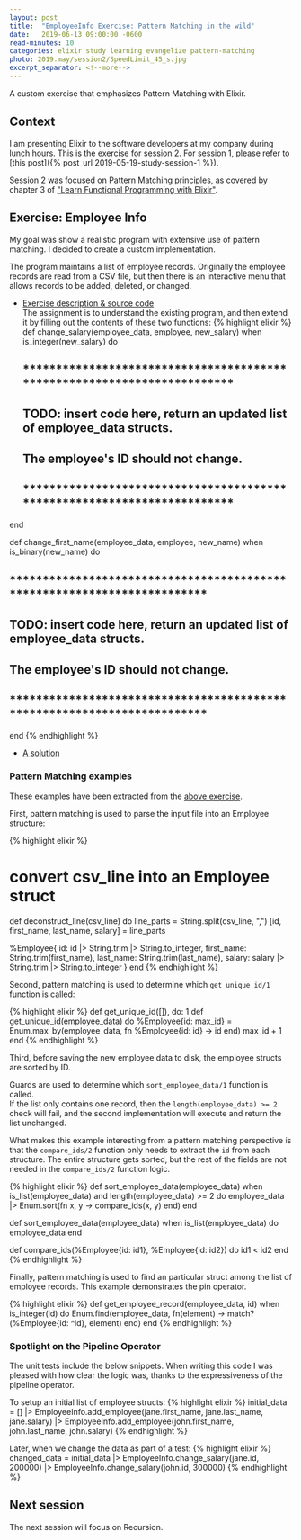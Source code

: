 ```yaml
---
layout: post
title:  "EmployeeInfo Exercise: Pattern Matching in the wild"
date:   2019-06-13 09:00:00 -0600
read-minutes: 10
categories: elixir study learning evangelize pattern-matching
photo: 2019.may/session2/SpeedLimit_45_s.jpg
excerpt_separator: <!--more-->
---
```


<div class="paragraph"><p> </p></div>
A custom exercise that emphasizes Pattern Matching with Elixir.
<!--more-->

## Context

I am presenting Elixir to the software developers at my company during lunch hours.
This is the exercise for session 2.  For session 1, please refer to [this post]({% post_url 2019-05-19-study-session-1 %}).

Session 2 was focused on Pattern Matching principles, as covered by chapter 3 of ["Learn Functional Programming with Elixir"](https://www.amazon.ca/Learn-Functional-Programming-Elixir-Foundations/dp/168050245X/ref=sr_1_fkmrnull_1?keywords=learn+functional+programming+with+elixir&qid=1558307840&s=gateway&sr=8-1-fkmrnull).

## Exercise: Employee Info

My goal was show a realistic program with extensive use of pattern matching.  I decided to create a custom implementation.

The program maintains a list of employee records.  Originally the employee records are read from a CSV file, but then there is an interactive menu that allows records to be added, deleted, or changed.  

* [Exercise description & source code](https://bitbucket.org/siberianTiger/elixir-sessions/src/master/exercises/employee-info/)  
The assignment is to understand the existing program, and then extend it by filling out the contents of these two functions:
{% highlight elixir  %}
def change_salary(employee_data, employee, new_salary) when is_integer(new_salary) do
  ## ************************************************************************
  ## TODO: insert code here, return an updated list of employee_data structs.
  ## The employee's ID should not change.
  ## ************************************************************************
end

def change_first_name(employee_data, employee, new_name) when is_binary(new_name) do
  ## ************************************************************************
  ## TODO: insert code here, return an updated list of employee_data structs.
  ## The employee's ID should not change.
  ## ************************************************************************
end
{% endhighlight %}
* [A solution](https://bitbucket.org/siberianTiger/elixir-sessions/src/master/solutions/employee-info/)

### Pattern Matching examples

These examples have been extracted from the [above exercise](https://bitbucket.org/siberianTiger/elixir-sessions/src/master/exercises/employee-info/).

First, pattern matching is used to parse the input file into an Employee structure:

{% highlight elixir  %}
# convert csv_line into an Employee struct
def deconstruct_line(csv_line) do
  line_parts = String.split(csv_line, ",")
  [id, first_name, last_name, salary] = line_parts

  %Employee{
    id:            id |> String.trim |> String.to_integer,
    first_name:    String.trim(first_name),
    last_name:     String.trim(last_name),
    salary:        salary |> String.trim |> String.to_integer
  }
end
{% endhighlight %}

Second, pattern matching is used to determine which `get_unique_id/1` function is called:

{% highlight elixir  %}
def get_unique_id([]), do: 1
def get_unique_id(employee_data) do
  %Employee{id: max_id} = Enum.max_by(employee_data, fn %Employee{id: id} -> id end)
  max_id + 1
end
{% endhighlight %}

Third, before saving the new employee data to disk, the employee structs are sorted by ID.

Guards are used to determine which `sort_employee_data/1` function is called.  
If the list only contains one record, then the `length(employee_data) >= 2` check
will fail, and the second implementation will execute and return the list unchanged.

What makes this example interesting from a pattern matching perspective
is that the `compare_ids/2` function only needs to extract the `id` from each
structure.  The entire structure gets sorted, but the rest of the fields
are not needed in the `compare_ids/2` function logic.

{% highlight elixir  %}
def sort_employee_data(employee_data) when is_list(employee_data)
                                       and length(employee_data) >= 2 do
  employee_data
  |> Enum.sort(fn x, y -> compare_ids(x, y) end)
end

def sort_employee_data(employee_data) when is_list(employee_data) do
  employee_data
end

def compare_ids(%Employee{id: id1}, %Employee{id: id2}) do
  id1 < id2
end
{% endhighlight %}

Finally, pattern matching is used to find an particular struct among the list
of employee records.  This example demonstrates the pin operator.

{% highlight elixir  %}
def get_employee_record(employee_data, id) when is_integer(id) do
  Enum.find(employee_data, fn(element) ->
    match?(%Employee{id: ^id}, element)
  end)
end
{% endhighlight %}

### Spotlight on the Pipeline Operator

The unit tests include the below snippets.  When writing this code
I was pleased with how clear the logic was, thanks to the
expressiveness of the pipeline operator.

To setup an initial list of employee structs:
{% highlight elixir  %}
  initial_data =
    []
    |> EmployeeInfo.add_employee(jane.first_name, jane.last_name, jane.salary)
    |> EmployeeInfo.add_employee(john.first_name, john.last_name, john.salary)
{% endhighlight %}

Later, when we change the data as part of a test:
{% highlight elixir  %}
  changed_data =
      initial_data
      |> EmployeeInfo.change_salary(jane.id, 200000)
      |> EmployeeInfo.change_salary(john.id, 300000)
{% endhighlight %}

## Next session

The next session will focus on Recursion.
